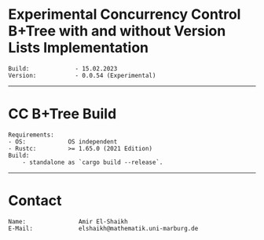 # Experimental Concurrency Control B+Tree with and without Version Lists Implementation
    Build:             - 15.02.2023
    Version:           - 0.0.54 (Experimental)
---------------------------------------
# CC B+Tree Build
    Requirements:
    - OS:            OS independent
    - Rustc:         >= 1.65.0 (2021 Edition)
    Build:
        - standalone as `cargo build --release`.
---------------------------------------
# Contact
    Name:               Amir El-Shaikh
    E-Mail:             elshaikh@mathematik.uni-marburg.de